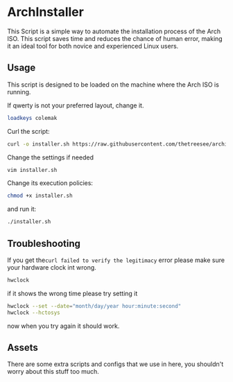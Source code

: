 # ArchInstaller

This Script is a simple way to automate the installation process of the Arch ISO. This script saves time and reduces the chance of human error, making it an ideal tool for both novice and experienced Linux users.

## Usage

This script is designed to be loaded on the machine where the Arch ISO is running.

If qwerty is not your preferred layout, change it.

```bash
loadkeys colemak
```
Curl the script:

```bash
curl -o installer.sh https://raw.githubusercontent.com/thetreesee/archinstaller/main/archinstaller.sh
```

Change the settings if needed

```bash
vim installer.sh
```

Change its execution policies:

```bash
chmod +x installer.sh
```

and run it:

```bash
./installer.sh
```
## Troubleshooting

If you get the`curl failed to verify the legitimacy` error
please make sure your hardware clock int wrong.

```bash
hwclock
```

if it shows the wrong time please try setting it

```bash
hwclock --set --date="month/day/year hour:minute:second"
hwclock --hctosys
```

now when you try again it should work.

## Assets

There are some extra scripts and configs that we use in here, you shouldn't worry about this stuff too much.
